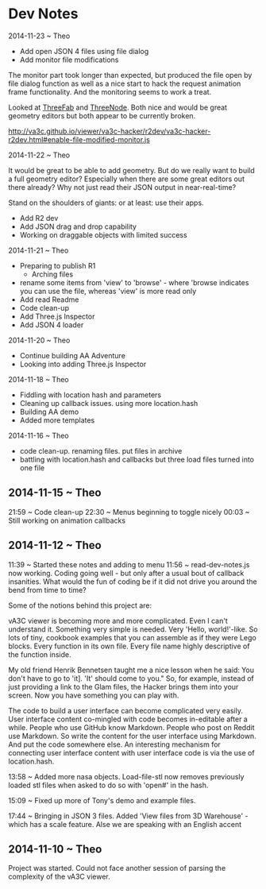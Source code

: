 Dev Notes
===

2014-11-23 ~ Theo

* Add open JSON 4 files using file dialog
* Add monitor file modifications 

The monitor part took longer than expected, but produced the file open by file dialog function as well as a nice start to 
hack the request animation frame functionality. And the monitoring seems to work a treat.

Looked at [ThreeFab]( http://blackjk3.github.io/threefab/ ) and [ThreeNode]( http://idflood.github.io/ThreeNodes.js/public/index.html ).
Both nice and would be great geometry editors but both appear to be currently broken.

http://va3c.github.io/viewer/va3c-hacker/r2dev/va3c-hacker-r2dev.html#enable-file-modified-monitor.js

2014-11-22 ~ Theo

It would be great to be able to add geometry. But do we really want to build a full geometry editor?
Especially when there are some great editors out there already?
Why not just read their JSON output in near-real-time?

Stand on the shoulders of giants: or at least: use their apps.
 
* Add R2 dev
* Add JSON drag and drop capability
* Working on draggable objects with limited success

2014-11-21 ~ Theo

* Preparing to publish R1
	* Arching files
* rename some items from 'view' to 'browse' - where 'browse indicates you can use the file, whereas 'view' is more read only
* Add read Readme
* Code clean-up
* Add Three.js Inspector
* Add JSON 4 loader


2014-11-20 ~ Theo

* Continue building AA Adventure
* Looking into adding Three.js Inspector

2014-11-18 ~ Theo

* Fiddling with location hash and parameters
* Cleaning up callback issues. using more location.hash
* Building AA demo
* Added more templates

2014-11-16 ~ Theo

* code clean-up. renaming files. put files in archive
* battling with location.hash and callbacks but three load files turned into one file


## 2014-11-15 ~ Theo
21:59 ~ Code clean-up
22:30 ~ Menus beginning to toggle nicely
00:03 ~  Still working on animation callbacks 

## 2014-11-12 ~ Theo
11:39 ~  Started these notes and adding to menu
11:56 ~  read-dev-notes.js now working.
Coding going well - but only after a usual bout of callback insanities. What would the fun of coding be if it did not drive you around the bend from time to time?

Some of the notions behind this project are:

vA3C viewer is becoming more and more complicated. Even I can't understand it. Something very simple is needed. Very 'Hello, world!'-like. 
So lots of tiny, cookbook examples that you can assemble as if they were Lego blocks. Every function in its own file.
Every file name highly descriptive of the function inside.

My old friend Henrik Bennetsen taught me a nice lesson when he said: You don't have to go to 'it]. 'It' should come to you." 
So, for example, instead of just providing a link to the Glam files, the Hacker brings them into your screen. Now you have something you can play with. 

The code to build a user interface can become complicated very easily.
User interface content co-mingled with code becomes in-editable after a while.
People who use GitHub know Markdown. People who post on Reddit use Markdown. 
So write the content for the user interface using Markdown. And put the code somewhere else.
An interesting mechanism for connecting user interface content with user interface code is via the use of location.hash.
 
13:58 ~  Added more nasa objects. Load-file-stl now removes previously loaded stl files when asked to do so with 'open#' in the hash.



15:09 ~  Fixed up more of Tony's <glam> demo and example files. 

17:44 ~  Bringing in JSON 3 files. Added 'View files from 3D Warehouse' - which has a scale feature. Alse we are speaking with an English accent

## 2014-11-10 ~ Theo

Project was started. Could not face another session of parsing the complexity of the vA3C viewer.